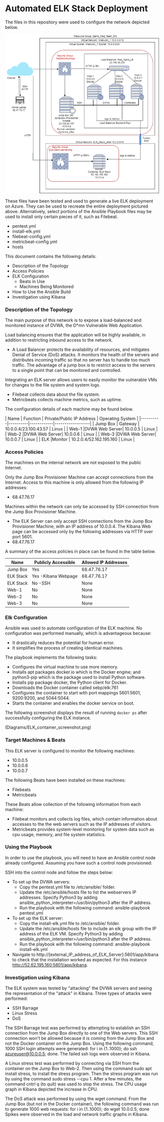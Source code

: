# Automated ELK Stack Deployment

The files in this repository were used to configure the network depicted below.

![ELK Network Diagram](Diagrams/ELK_Network_Diagram.png)

These files have been tested and used to generate a live ELK deployment on Azure. They can be used to recreate the entire deployment pictured above. Alternatively, select portions of the Ansible Playbook files may be used to install only certain pieces of it, such as Filebeat.

  - pentest.yml
  - install-elk.yml
  - filebeat-config.yml
  - metricbeat-config.yml
  - hosts

This document contains the following details:
- Description of the Topology
- Access Policies
- ELK Configuration
  - Beats in Use
  - Machines Being Monitored
- How to Use the Ansible Build
- Investigation using Kibana


### Description of the Topology

The main purpose of this network is to expose a load-balanced and monitored instance of DVWA, the D*mn Vulnerable Web Application.

Load balancing ensures that the application will be highly available, in addition to restricting inbound access to the network.
- A Load Balancer protects the availability of resources, and mitigates Denial of Service (DoS) attacks. It monitors the health of the 
servers and distributes incoming traffic so that no server has to handle too much traffic. The advantage of a jump box is to restrict 
access to the servers to a single point that can be monitored and controlled.

Integrating an ELK server allows users to easily monitor the vulnerable VMs for changes to the file system and system logs.
- Filebeat collects data about the file system.
- Metricbeats collects machine metrics, such as uptime.

The configuration details of each machine may be found below.

| Name      | Function      | Private/Public IP Address | Operating System |
|--------- -|----------|------------|------------------|
| Jump Box  | Gateway        | 10.0.0.4/23.100.43.57   | Linux            |
| Web-1     |DVWA Web Server| 10.0.0.5                | Linux            |
| Web-2     |DVWA Web Server| 10.0.0.6                | Linux            |
| Web-3     |DVWA Web Server| 10.0.0.7                | Linux            |
| ELK       |Monitor        | 10.2.0.4/52.162.195.160 | Linux            |

### Access Policies

The machines on the internal network are not exposed to the public Internet. 

Only the Jump Box Provisioner Machine can accept connections from the Internet. Access to this machine is only allowed from the following IP addresses:
- 68.47.76.17

Machines within the network can only be accessed by SSH connection from the Jump Box Provisioner Machine.
- The ELK Server can only accept SSH connections from the Jump Box Provisioner Machine, with an IP address of 10.0.0.4. The Kibana Web page can be accessed 
only by the following addresses via HTTP over port 5601.
- 68.47.76.17

A summary of the access policies in place can be found in the table below.

| Name     | Publicly Accessible | Allowed IP Addresses |
|----------|---------------------|----------------------|
| Jump Box | Yes                 | 68.47.76.17          |
| ELK Stack| Yes -Kibana Webpage | 68.47.76.17          |
| ELK Stack| No -SSH             | None
|Web-1| No|None|
|Web-2| No|None|
|Web-3| No|None|

### Elk Configuration

Ansible was used to automate configuration of the ELK machine. No configuration was performed manually, which is advantageous because:
- It drastically reduces the potential for human error.
- It simplifies the process of creating identical machines.

The playbook implements the following tasks:
- Configures the virtual machine to use more memory.
- Installs apt packages docker.io which is the Docker engine; and python3-pip which is the package used to install Python software.
- Installs pip package docker, the Python client for Docker.
- Downloads the Docker container called sebp/elk:761
- Configures the container to start with port mappings 5601:5601, 9200:9200, and 5044:5044.
- Starts the container and enables the docker service on boot.

The following screenshot displays the result of running `docker ps` after successfully configuring the ELK instance.

(Diagrams/ELK_container_screenshot.png)

### Target Machines & Beats
This ELK server is configured to monitor the following machines:
- 10.0.0.5
- 10.0.0.6
- 10.0.0.7


The following Beats have been installed on these machines:
- Filebeats
- Metricbeats

These Beats allow collection of the following information from each machine:
- Filebeat monitors and collects log files, which contain information about accesses to the the web servers such as the IP addresses of visitors. 
- Metricbeats provides system-level monitoring for system data such as cpu usage, memory, and file system statistics.

### Using the Playbook
In order to use the playbook, you will need to have an Ansible control node already configured. Assuming you have such a control node provisioned: 
 
SSH into the control node and follow the steps below:
- To set up the DVWA servers:
  - Copy the pentest.yml file to /etc/ansible/ folder.
  - Update the /etc/ansible/hosts file to list the webservers IP addresses. Specify Python3 by adding ansible_python_interpreter=/usr/bin/python3 after the IP address.
  - Run the playbook with the following command: ansible-playbook pentest.yml
- To set up the ELK server:
  - Copy the install-elk.yml file to /etc/ansible/ folder.
  - Update the /etc/ansible/hosts file to include an elk group with the IP address of the ELK VM. Specify Python3 by adding ansible_python_interpreter=/usr/bin/python3 after the IP address.
  - Run the playbook with the following command: ansible-playbook install-elk.yml
- Navigate to http://[external_IP_address_of_ELK_Server]:5601/app/kibana to check that the installation worked as expected. For this instance http://52.62.195.160:5601/app/kibana.

### Investigation using Kibana
The ELK system was tested by "attacking" the DVWA servers and seeing the representation of the "attack" in Kibana. Three types of attacks were performed:
- SSH Barrage
- Linux Stress
- DoS

The SSH Barrage test was performed by attempting to establish an SSH connection from the Jump Box directly to one of the Web servers. This SSH connection won't be allowed because it is coming from the Jump Box and not the Docker container on the Jump Box.
Using the following command, 1000 SSH login attempts were generated: for i in {1..1000}; do ssh azureuser@10.0.0.5; done.
The failed ssh logs were observed in Kibana.

A Linux stress test was performed by connecting via SSH from the container on the Jump Box to Web-2. Then using the command sudo apt install stress, to install the stress program.
Then the stress program was run by using the command sudo stress --cpu 1. After a few minutes, the command cntrl q (to quit) was used to stop the stress. The CPU usage graph in Kibana depicted the increase in CPU.

The DoS attack was performed by using the wget command. From the Jump Box (but not in the Docker container), the following command was run to generate 1000 web requests: for i in {1..1000}; do wget 10.0.0.5; done
Spikes were observed in the load and network traffic graphs in Kibana.
